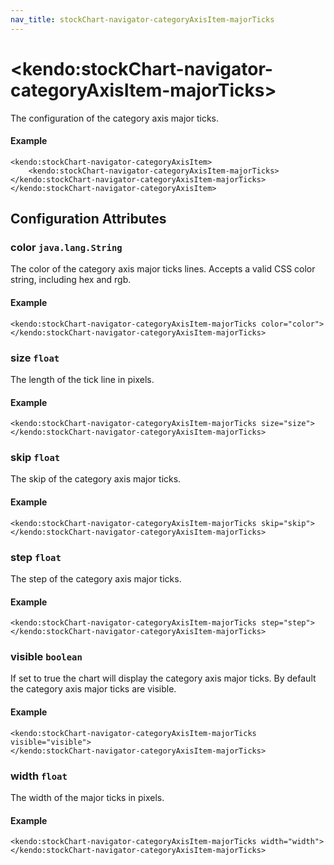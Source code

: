 ```yaml
---
nav_title: stockChart-navigator-categoryAxisItem-majorTicks
---
```


# \<kendo:stockChart-navigator-categoryAxisItem-majorTicks\>

The configuration of the category axis major ticks.

#### Example
    <kendo:stockChart-navigator-categoryAxisItem>
        <kendo:stockChart-navigator-categoryAxisItem-majorTicks></kendo:stockChart-navigator-categoryAxisItem-majorTicks>
    </kendo:stockChart-navigator-categoryAxisItem>

## Configuration Attributes

### color `java.lang.String`

The color of the category axis major ticks lines. Accepts a valid CSS color string, including hex and rgb.

#### Example
    <kendo:stockChart-navigator-categoryAxisItem-majorTicks color="color">
    </kendo:stockChart-navigator-categoryAxisItem-majorTicks>

### size `float`

The length of the tick line in pixels.

#### Example
    <kendo:stockChart-navigator-categoryAxisItem-majorTicks size="size">
    </kendo:stockChart-navigator-categoryAxisItem-majorTicks>

### skip `float`

The skip of the category axis major ticks.

#### Example
    <kendo:stockChart-navigator-categoryAxisItem-majorTicks skip="skip">
    </kendo:stockChart-navigator-categoryAxisItem-majorTicks>

### step `float`

The step of the category axis major ticks.

#### Example
    <kendo:stockChart-navigator-categoryAxisItem-majorTicks step="step">
    </kendo:stockChart-navigator-categoryAxisItem-majorTicks>

### visible `boolean`

If set to true the chart will display the category axis major ticks. By default the category axis major ticks are visible.

#### Example
    <kendo:stockChart-navigator-categoryAxisItem-majorTicks visible="visible">
    </kendo:stockChart-navigator-categoryAxisItem-majorTicks>

### width `float`

The width of the major ticks in pixels.

#### Example
    <kendo:stockChart-navigator-categoryAxisItem-majorTicks width="width">
    </kendo:stockChart-navigator-categoryAxisItem-majorTicks>

